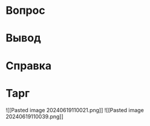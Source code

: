 # Вопрос


# Вывод


# Справка


# Тарг
![[Pasted image 20240619110021.png]]
![[Pasted image 20240619110039.png]]
